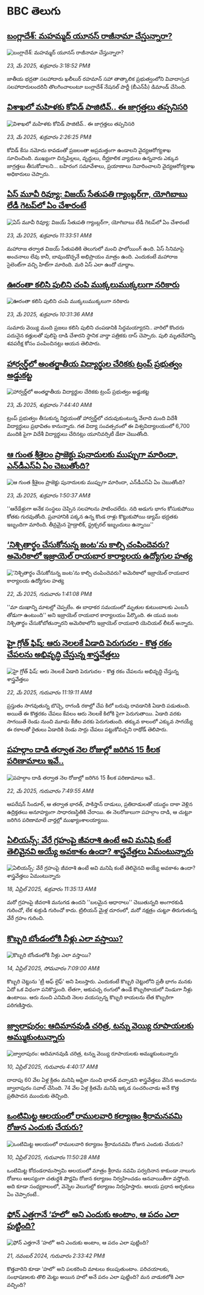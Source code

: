# BBC తెలుగు## [బంగ్లాదేశ్‌: మహమ్మద్ యూనస్ రాజీనామా చేస్తున్నారా?](https://www.bbc.com/telugu/articles/cx2eq8dy10no?at_campaign=githubrss)![బంగ్లాదేశ్‌: మహమ్మద్ యూనస్ రాజీనామా చేస్తున్నారా?](https://ichef.bbci.co.uk/ace/standard/240/cpsprodpb/ad97/live/b5885830-37e7-11f0-96c3-cf669419a2b0.jpg)_23, మే 2025, శుక్రవారం 3:18:52 PMకి_జాతీయ భద్రతా సలహాదారు ఖలీలుర్ రహమాన్‌ సహా తాత్కాలిక ప్రభుత్వంలోని వివాదాస్పద సలహాదారులందరినీ తొలగించాలంటూ బంగ్లాదేశ్ నేషనల్ పార్టీ (బీఎన్‌పీ) డిమాండ్ చేసింది.## [విశాఖలో మహిళకు కోవిడ్ పాజిటివ్.. ఈ జాగ్రత్తలు తప్పనిసరి](https://www.bbc.com/telugu/articles/cd0lv8k4lp9o?at_campaign=githubrss)![విశాఖలో మహిళకు కోవిడ్ పాజిటివ్.. ఈ జాగ్రత్తలు తప్పనిసరి](https://ichef.bbci.co.uk/ace/standard/240/cpsprodpb/85aa/live/d16ac4d0-37e1-11f0-89be-1318f07bc92e.jpg)_23, మే 2025, శుక్రవారం 2:26:25 PMకి_కోవిడ్ కేసు నమోదు కావడంతో ప్రజలంతా అప్రమత్తంగా ఉండాలని వైద్యఆరోగ్యశాఖ సూచించింది. 
ముఖ్యంగా చిన్నపిల్లలు, వృద్ధులు, దీర్ఘకాలిక వ్యాధులు ఉన్నవారు ఎక్కువ జాగ్రత్తలు తీసుకోవాలని... బహిరంగ సమావేశాలు, ప్రయాణాలు నివారించాలని వైద్యఆరోగ్యశాఖ అధికారులు చెప్పారు.## [ఏస్ మూవీ రివ్యూ: విజయ్ సేతుపతి గ్యాంబ్లర్‌గా, యోగిబాబు లేడీ గెటప్‌లో ఏం చేశారంటే](https://www.bbc.com/telugu/articles/c771v2zkdgyo?at_campaign=githubrss)![ఏస్ మూవీ రివ్యూ: విజయ్ సేతుపతి గ్యాంబ్లర్‌గా, యోగిబాబు లేడీ గెటప్‌లో ఏం చేశారంటే](https://ichef.bbci.co.uk/ace/standard/240/cpsprodpb/1aa5/live/294c3620-37c9-11f0-8d2d-9ff0cdfc8abf.png)_23, మే 2025, శుక్రవారం 11:33:51 AMకి_మ‌హారాజ త‌ర్వాత విజ‌య్‌ సేతుప‌తికి తెలుగులో మంచి ఫాలోయింగ్ ఉంది. ఏస్ సినిమాపై అంచ‌నాలు లేవు కానీ, బావుండొచ్చ‌నే అభిప్రాయం మాత్రం ఉంది. ఎందుకంటే మ‌హారాజ సైలెంట్‌గా వ‌చ్చి హిట్‌గా మారింది. మ‌రి ఏస్ ఎలా ఉందో చూద్దాం.## [ఊరంతా కలిసి పులిని చంపి ముక్కలుముక్కలుగా నరికారు](https://www.bbc.com/telugu/articles/cp3nkg3vg1eo?at_campaign=githubrss)![ఊరంతా కలిసి పులిని చంపి ముక్కలుముక్కలుగా నరికారు](https://ichef.bbci.co.uk/ace/standard/240/cpsprodpb/6195/live/76333760-37bd-11f0-8519-3b5a01ebe413.jpg)_23, మే 2025, శుక్రవారం 10:31:36 AMకి_సుమారు వెయ్యి మంది ప్రజలు కలిసి పులిని చంపడానికి సిద్ధమయ్యారని.. వారిలో కొందరు పదునైన కత్తులతో పులిపై దాడి చేశారని స్థానిక వార్తా పత్రికకు దాస్ చెప్పారు. పులి మృతదేహాన్ని శవపరీక్ష కోసం పంపించినట్లు ఆయన తెలిపారు.## [హార్వర్డ్‌లో అంతర్జాతీయ విద్యార్థుల చేరికకు ట్రంప్ ప్రభుత్వం అడ్డుకట్ట ](https://www.bbc.com/telugu/articles/cn5ykn13kzeo?at_campaign=githubrss)![హార్వర్డ్‌లో అంతర్జాతీయ విద్యార్థుల చేరికకు ట్రంప్ ప్రభుత్వం అడ్డుకట్ట ](https://ichef.bbci.co.uk/ace/standard/240/cpsprodpb/1d2a/live/50c42080-3799-11f0-8947-7d6241f9fce9.jpg)_23, మే 2025, శుక్రవారం 7:44:40 AMకి_ట్రంప్ ప్రభుత్వం తీసుకున్న నిర్ణయంతో హార్వర్డ్‌లో చదువుకుంటున్న వేలాది మంది విదేశీ విద్యార్థులు ప్రభావితం కానున్నారు. గత విద్యా సంవత్సరంలో ఈ విశ్వవిద్యాలయంలో 6,700 మందికి పైగా విదేశీ విద్యార్థులు చేరినట్లు యూనివర్సిటీ డేటా చెబుతోంది.## [ఆ గుంత శ్రీశైలం ప్రాజెక్టు పునాదులకు ముప్పుగా మారిందా, ఎన్‌డీఎస్ఏ ఏం చెబుతోంది? ](https://www.bbc.com/telugu/articles/ce9vx3511plo?at_campaign=githubrss)![ఆ గుంత శ్రీశైలం ప్రాజెక్టు పునాదులకు ముప్పుగా మారిందా, ఎన్‌డీఎస్ఏ ఏం చెబుతోంది? ](https://ichef.bbci.co.uk/ace/standard/240/cpsprodpb/8d79/live/dcbd9be0-3715-11f0-8519-3b5a01ebe413.jpg)_23, మే 2025, శుక్రవారం 1:50:37 AMకి_''ఆరేడేళ్లుగా అనేక సంస్థలు చెప్పిన సలహాలను పాటించలేదు. నది అడుగు భాగం కోసుకుపోయి కోతకు గురవుతోంది. ప్రవాహానికి పక్కన ఉన్న కొండ రాళ్లు కొట్టుకుపోయి డ్యామ్ భద్రతకు ఇబ్బందిగా మారింది. తీవ్రమైన హైడ్రాలిక్, స్ట్రక్చరల్ ఇబ్బందులు ఉన్నాయి''## [‘నిశ్చితార్థం చేసుకోనున్న జంట’ను కాల్చి చంపిందెవరు? అమెరికాలో ఇజ్రాయెల్ రాయబార కార్యాలయ ఉద్యోగుల హత్య](https://www.bbc.com/telugu/articles/c4gekk47401o?at_campaign=githubrss)![‘నిశ్చితార్థం చేసుకోనున్న జంట’ను కాల్చి చంపిందెవరు? అమెరికాలో ఇజ్రాయెల్ రాయబార కార్యాలయ ఉద్యోగుల హత్య](https://ichef.bbci.co.uk/ace/standard/240/cpsprodpb/8c4a/live/3cfe1a70-3707-11f0-8947-7d6241f9fce9.jpg)_22, మే 2025, గురువారం 1:41:08 PMకి_''మా దుఃఖాన్ని మాటల్లో చెప్పలేం. ఈ బాధాకర సమయంలో మృతుల కుటుంబాలకు ఎంబసీ తోడుగా ఉంటుంది'' అని ఇజ్రాయెల్ రాయబార కార్యాలయం పేర్కొంది.
ఈ యువ జంట నిశ్చితార్థం చేసుకోబోతున్నారని అమెరికాలోని ఇజ్రాయెల్ రాయబారి యెచియల్ లీటర్ అన్నారు.## [హై గ్రోత్‌ ఫిష్: ఆరు నెలలకే ఏడాది పెరుగుదల - కొత్త రకం చేపలను అభివృద్ధి చేస్తున్న శాస్త్రవేత్తలు](https://www.bbc.com/telugu/articles/c15nn1v8337o?at_campaign=githubrss)![హై గ్రోత్‌ ఫిష్: ఆరు నెలలకే ఏడాది పెరుగుదల - కొత్త రకం చేపలను అభివృద్ధి చేస్తున్న శాస్త్రవేత్తలు](https://ichef.bbci.co.uk/ace/standard/240/cpsprodpb/018f/live/02639550-36fa-11f0-832c-79d04c11fa6e.png)_22, మే 2025, గురువారం 11:19:11 AMకి_ప్రస్తుతం సాగవుతున్న బొచ్చె, రాగండి రకాల్లో చేప కిలో బరువు రావడానికి ఏడాది పడుతుంది. అయితే ఈ కొత్తరకం చేపలు కేవలం ఆరు నెలలకే కిలోకి పైగా పెరుగుతాయి. ఏడాది వరకు సాగయితే రెండు నుంచి మూడు కేజీల వరకు పెరుగుతుంది. తక్కువ కాలంలో ఎక్కువ సాగయ్యే ఈ రకాలతో రైతులు ఏడాదికి రెండు సార్లు చేపలు పట్టుకోవచ్చని రాథోడ్‌ తెలిపారు.## [పహల్గాం దాడి తర్వాత నెల రోజుల్లో జరిగిన 15 కీలక పరిణామాలు ఇవే..](https://www.bbc.com/telugu/articles/c0eqpgl413yo?at_campaign=githubrss)![పహల్గాం దాడి తర్వాత నెల రోజుల్లో జరిగిన 15 కీలక పరిణామాలు ఇవే..](https://ichef.bbci.co.uk/ace/standard/240/cpsprodpb/0f96/live/54afe110-36d2-11f0-96c3-cf669419a2b0.jpg)_22, మే 2025, గురువారం 7:49:55 AMకి_ఆపరేషన్ సిందూర్, ఆ తర్వాత భారత్, పాకిస్తాన్ దాడులు, ప్రతిదాడులతో యుద్ధం దాకా వెళ్లిన ఉద్రిక్తతలు అనూహ్యంగా సాధారణస్థితికి చేరాయి. ఈ నెలరోజులుగా పహల్గాం దాడి, ఆ చుట్టూ జరిగిన పరిణామాలే వార్తల్లో ముఖ్యాంశాలయ్యాయి.## [ఏలియన్స్: వేరే గ్రహంపై జీవరాశి ఉంటే అవి మనిషి కంటే తెలివైనవి అయ్యే అవకాశం ఉందా? శాస్త్రవేత్తలు ఏమంటున్నారు](https://www.bbc.com/telugu/articles/cn7xelz1r85o?at_campaign=githubrss)![ఏలియన్స్: వేరే గ్రహంపై జీవరాశి ఉంటే అవి మనిషి కంటే తెలివైనవి అయ్యే అవకాశం ఉందా? శాస్త్రవేత్తలు ఏమంటున్నారు](https://ichef.bbci.co.uk/ace/standard/240/cpsprodpb/b07b/live/a29a56f0-1b9b-11f0-a455-cf1d5f751d2f.png)_18, ఏప్రిల్ 2025, శుక్రవారం 11:35:13 AMకి_మరో గ్రహంపై జీవరాశి మనుగడ ఉందని ''బలమైన ఆధారాలు'' చెబుతున్నది అంగారకుడి గురించో, లేక శుక్రుడి గురించో కాదు. ట్రిలియన్ మైళ్ల దూరంలో, మరో నక్షత్రం చుట్టూ తిరుగుతున్న వేరే గ్రహం గురించి.## [కొబ్బరి బోండంలోకి నీళ్లు ఎలా వస్తాయి?](https://www.bbc.com/telugu/articles/czjn4mzxxy8o?at_campaign=githubrss)![కొబ్బరి బోండంలోకి నీళ్లు ఎలా వస్తాయి?](https://ichef.bbci.co.uk/ace/standard/240/cpsprodpb/46c5/live/684a55e0-18fd-11f0-8b11-7756b7b808cc.jpg)_14, ఏప్రిల్ 2025, సోమవారం 7:09:00 AMకి_కొబ్బరి చెట్టును 'ట్రీ ఆఫ్ లైఫ్' అని పిలుస్తారు. ఎందుకంటే కొబ్బరి చెట్టులోని ప్రతీ భాగం మనకు ఏదో ఒక విధంగా పనికొస్తుంది. లేతగా, ఆకుపచ్చ రంగులో ఉండే కొబ్బరికాయలో నిండుగా నీళ్లు ఉంటాయి. ఆరు నుంచి ఎనిమిది నెలల వయస్సున్న కొబ్బరి కాయలను లేత కొబ్బరిగా పరిగణిస్తారు.## [జ్వాలాపురం: ఆదిమానవుడి చరిత్ర, టన్ను వెయ్యి రూపాయలకు అమ్ముకుంటున్నారు ](https://www.bbc.com/telugu/articles/creqqnwdd5qo?at_campaign=githubrss)![జ్వాలాపురం: ఆదిమానవుడి చరిత్ర, టన్ను వెయ్యి రూపాయలకు అమ్ముకుంటున్నారు ](https://ichef.bbci.co.uk/ace/standard/240/cpsprodpb/765e/live/b472e2d0-15b4-11f0-842b-a7355694993d.jpg)_10, ఏప్రిల్ 2025, గురువారం 4:40:17 AMకి_దాదాపు 60 వేల ఏళ్ల క్రితం మనిషి ఆఫ్రికా నుంచి భారత్ వచ్చాడని శాస్త్రవేత్తలు వేసిన అంచనాను జ్వాలాపురం సవాల్ చేసింది. 74 వేల ఏళ్ల క్రితమే మనిషి ఇక్కడ సంచరించాడు అనే కొత్త ప్రతిపాదన ముందుకు తెచ్చింది.## [ఒంటిమిట్ట ఆలయంలో రాములవారి కల్యాణం శ్రీరామనవమి రోజున ఎందుకు చేయరు?](https://www.bbc.com/telugu/articles/ce822j5e465o?at_campaign=githubrss)![ఒంటిమిట్ట ఆలయంలో రాములవారి కల్యాణం శ్రీరామనవమి రోజున ఎందుకు చేయరు?](https://ichef.bbci.co.uk/ace/standard/240/cpsprodpb/fed5/live/25534d40-1601-11f0-b58a-6113af226972.jpg)_10, ఏప్రిల్ 2025, గురువారం 11:50:28 AMకి_ఒంటిమిట్ట కోదండరామస్వామి ఆలయంలో మాత్రం శ్రీరామ నవమి పర్వదినాన కాకుండా నాలుగు రోజులు ఆలస్యంగా చతుర్దశి పౌర్ణమి రోజున కల్యాణం నిర్వహించడం ఆనవాయితీగా వస్తోంది. అది కూడా సంధ్యకాలంలో, వెన్నెల వెలుగుల్లో కల్యాణం నిర్వహిస్తారు. ఆలయ ప్రధాన అర్చకులు ఏం చెప్పారంటే..## [ఫోన్ ఎత్తగానే ‘హలో’ అని ఎందుకు అంటాం, ఆ పదం ఎలా పుట్టింది?](https://www.bbc.com/telugu/articles/cgj7x7gdjq4o?at_campaign=githubrss)![ఫోన్ ఎత్తగానే ‘హలో’ అని ఎందుకు అంటాం, ఆ పదం ఎలా పుట్టింది?](https://ichef.bbci.co.uk/ace/standard/240/cpsprodpb/0618/live/7a20ebb0-a807-11ef-b21e-5359bd56d02f.jpg)_21, నవంబర్ 2024, గురువారం 2:33:42 PMకి_కొత్తవారిని కూడా ‘హలో’ అని పలకరించి మాటలు కలుపుతుంటాం.  పరిచయాలకు, సంభాషణలకు తొలి మెట్టు అయిన హలో అనే పదం ఎలా పుట్టింది? మన వాడుకలోకి ఎలా వచ్చింది?